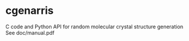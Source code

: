 # cgenarris
C code and Python API for random molecular crystal structure generation
See doc/manual.pdf
